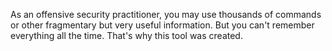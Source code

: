 As an offensive security practitioner, you may use thousands of commands or other fragmentary but very useful information.
But you can't remember everything all the time. That's why this tool was created.
